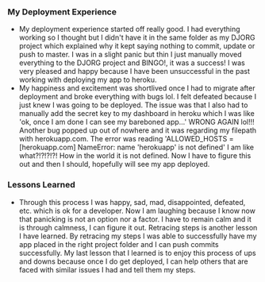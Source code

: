 ### My Deployment Experience

* My deployment experience started off really good. I had everything working so I thought but I didn't have it in the same folder as my DJORG project which explained why it kept saying nothing to commit, update or push to master. I was in a slight panic but thin I just manually moved everything to the DJORG project and BINGO!, it was a success! I was very pleased and happy because I have been unsuccessful in the past working with deploying my app to heroku. 
* My happiness and excitement was shortlived once I had to migrate after deployment and broke everything with bugs lol. I felt defeated because I just knew I was going to be deployed. The issue was that I also had to manually add the secret key to my dashboard in heroku which I was like 'ok, once I am done I can see my bareboned app...' WRONG AGAIN lol!!! Another bug popped up out of nowhere and it was regarding my filepath with herokuapp.com. The error was reading 'ALLOWED_HOSTS = [herokuapp.com]
NameError: name 'herokuapp' is not defined' I am like what?!?!?!?! How in the world it is not defined. Now I have to figure this out and then I should, hopefully will see my app deployed. 

### Lessons Learned

* Through this process I was happy, sad, mad, disappointed, defeated, etc. which is ok for a developer. Now I am laughing because I know now that panicking is not an option nor a factor. I have to remain calm and it is through calmness, I can figure it out. Retracing steps is another lesson I have learned. By retracing my steps I was able to successfully have my app placed in the right project folder and I can push commits successfully. My last lesson that I learned is to enjoy this process of ups and downs because once I do get deployed, I can help others that are faced with similar issues I had and tell them my steps.